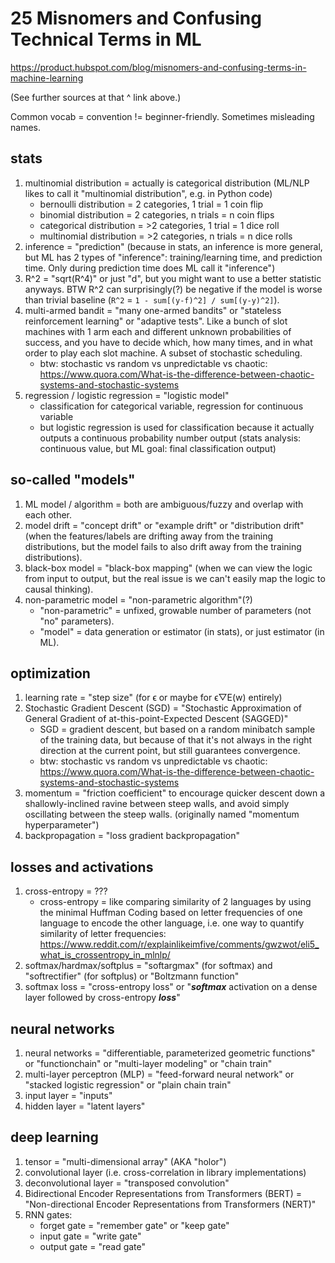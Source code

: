 # 25 Misnomers and Confusing Technical Terms in ML

https://product.hubspot.com/blog/misnomers-and-confusing-terms-in-machine-learning

(See further sources at that ^ link above.)

Common vocab = convention != beginner-friendly. Sometimes misleading names.

## stats

1. multinomial distribution = actually is categorical distribution (ML/NLP likes to call it "multinomial distribution", e.g. in Python code)
   - bernoulli distribution = 2 categories, 1 trial = 1 coin flip
   - binomial distribution = 2 categories, n trials = n coin flips
   - categorical distribution = >2 categories, 1 trial = 1 dice roll
   - multinomial distribution = >2 categories, n trials = n dice rolls
2. inference = "prediction" (because in stats, an inference is more general, but ML has 2 types of "inference": training/learning time, and prediction time. Only during prediction time does ML call it "inference")
3. R^2 = "sqrt(R^4)" or just "d", but you might want to use a better statistic anyways. BTW R^2 can surprisingly(?) be negative if the model is worse than trivial baseline (`R^2` = `1 - sum[(y-f)^2] / sum[(y-y)^2]`).
4. multi-armed bandit = "many one-armed bandits" or "stateless reinforcement learning" or "adaptive tests". Like a bunch of slot machines with 1 arm each and different unknown probabilities of success, and you have to decide which, how many times, and in what order to play each slot machine. A subset of stochastic scheduling.
   - btw: stochastic vs random vs unpredictable vs chaotic: https://www.quora.com/What-is-the-difference-between-chaotic-systems-and-stochastic-systems
5. regression / logistic regression = "logistic model"
   - classification for categorical variable, regression for continuous variable
   - but logistic regression is used for classification because it actually outputs a continuous probability number output (stats analysis: continuous value, but ML goal: final classification output)

## so-called "models"

1. ML model / algorithm = both are ambiguous/fuzzy and overlap with each other.
2. model drift = "concept drift" or "example drift" or "distribution drift" (when the features/labels are drifting away from the training distributions, but the model fails to also drift away from the training distributions).
3. black-box model = "black-box mapping" (when we can view the logic from input to output, but the real issue is we can't easily map the logic to causal thinking).
4. non-parametric model = "non-parametric algorithm"(?)
   - "non-parametric" = unfixed, growable number of parameters (not "no" parameters).
   - "model" = data generation or estimator (in stats), or just estimator (in ML).

## optimization

1. learning rate = "step size" (for ϵ or maybe for ϵ▽E(w) entirely)
2. Stochastic Gradient Descent (SGD) = "Stochastic Approximation of General Gradient of at-this-point-Expected Descent (SAGGED)"
   - SGD = gradient descent, but based on a random minibatch sample of the training data, but because of that it's not always in the right direction at the current point, but still guarantees convergence.
   - btw: stochastic vs random vs unpredictable vs chaotic: https://www.quora.com/What-is-the-difference-between-chaotic-systems-and-stochastic-systems
3. momentum = "friction coefficient" to encourage quicker descent down a shallowly-inclined ravine between steep walls, and avoid simply oscillating between the steep walls. (originally named "momentum hyperparameter")
4. backpropagation = "loss gradient backpropagation"

## losses and activations

1. cross-entropy = ???
   - cross-entropy = like comparing similarity of 2 languages by using the minimal Huffman Coding based on letter frequencies of one language to encode the other language, i.e. one way to quantify similarity of letter frequencies: https://www.reddit.com/r/explainlikeimfive/comments/gwzwot/eli5_what_is_crossentropy_in_mlnlp/
2. softmax/hardmax/softplus = "softargmax" (for softmax) and "softrectifier" (for softplus) or "Boltzmann function"
3. softmax loss = "cross-entropy loss" or "_**softmax**_ activation on a dense layer followed by cross-entropy _**loss**_"

## neural networks

1. neural networks = "differentiable, parameterized geometric functions" or "functionchain" or "multi-layer modeling" or "chain train"
2. multi-layer perceptron (MLP) = "feed-forward neural network" or "stacked logistic regression" or "plain chain train"
3. input layer = "inputs"
4. hidden layer = "latent layers"

## deep learning

1. tensor = "multi-dimensional array" (AKA "holor")
2. convolutional layer (i.e. cross-correlation in library implementations)
3. deconvolutional layer = "transposed convolution"
4. Bidirectional Encoder Representations from Transformers (BERT) = "Non-directional Encoder Representations from Transformers (NERT)"
5. RNN gates:
   - forget gate = "remember gate" or "keep gate"
   - input gate = "write gate"
   - output gate = "read gate"
